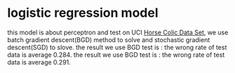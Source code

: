 # logistic regression model
this model is about perceptron and test on UCI [Horse Colic Data Set](http://archive.ics.uci.edu/ml/datasets/Horse+Colic), we use batch gradient descent(BGD) method to solve and stochastic gradient descent(SGD) to slove. the result we use BGD test is : the wrong rate of test data is average 0.284. the result we use BGD test is : the wrong rate of test data is average 0.291.
